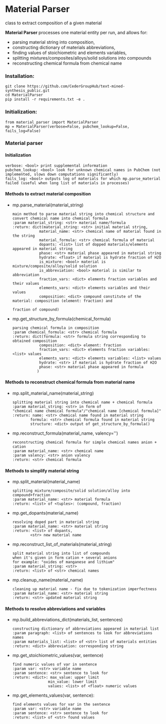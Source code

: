 # Material Parser
class to extract composition of a given material

**Material Parser** processes one material entity per run, and allows for:

 * parsing material string into composition,
 * constructing dictionary of materials abbreviations,
 * finding values of stoichiometric and elements variables,
 * splitting mixtures/composites/alloys/solid solutions into compounds
 * reconstructing chemical formula from chemical name
 
### Installation:
```
git clone https://github.com/CederGroupHub/text-mined-synthesis_public.git
cd MaterialParser
pip install -r requirements.txt -e .
```

### Initialization:
```
from material_parser import MaterialParser
mp = MaterialParser(verbose=False, pubchem_lookup=False, fails_log=False)

```

### Material parser

#### Initialization

 ```
 verbose: <bool> print supplemental information
 pubchem_lookup: <bool> look for unknown chemical names in PubChem (not implemented, slows down computations significantly)
 fails_log: <bool> outputs log of materials for which mp.parse_material failed (useful when long list of materials in processes)
 ```

#### Methods to extract material composition

 * mp.parse_material(material_string)
     ```
     main method to parse material string into chemical structure and
     convert chemical name into chemical formula
    :param material_string: <str> material name/formula
    :return: dict(material_string: <str> initial material string,
                 material_name: <str> chemical name of material found in the string
                 material_formula: <str> chemical formula of material
                 dopants: <list> list of dopped materials/elements appeared in material string
                 phase: <str> material phase appeared in material string
                 hydrate: <float> if material is hydrate fraction of H2O
                 is_mixture: <bool> material is mixture/composite/alloy/solid solution
                 is_abbreviation: <bool> material is similar to abbreviation
                 fraction_vars: <dict> elements fraction variables and their values
                 elements_vars: <dict> elements variables and their values
                 composition: <dict> compound constitute of the material: composition (element: fraction) and
                                                                        fraction of compound)
     ```

 * mp.get_structure_by_formula(chemical_formula)
     ```
     parsing chemical formula in composition
    :param chemical_formula: <str> chemical formula
    :return: dict(formula: <str> formula string corresponding to obtained composition
                 composition: <dict> element: fraction
                 fraction_vars: <dict> elements fraction variables: <list> values
                 elements_vars: <dict> elements variables: <list> values
                 hydrate: <str> if material is hydrate fraction of H2O
                 phase: <str> material phase appeared in formula
                )
     ```

#### Methods to reconstruct chemical formula from material name

 * mp.split_material_name(material_string)
    ```
    splitting material string into chemical name + chemical formula
    :param material_string: <str> in form of
    "chemical name chemical formula"/"chemical name [chemical formula]"
    :return: name: <str> chemical name found in material string
            formula: <str> chemical formula found in material string
            structure: <dict> output of get_structure_by_formula()
    ```

 * mp.reconstruct_formula(material_name, valency='')
    ```
    reconstructing chemical formula for simple chemical names anion + cation
    :param material_name: <str> chemical name
    :param valency: <str> anion valency
    :return: <str> chemical formula
    ```

#### Methods to simplify material string

 * mp.split_material(material_name)
    ```
    splitting mixture/composite/solid solution/alloy into compound+fraction
    :param material_name: <str> material formula
    :return: <list> of <tuples>: (compound, fraction)
    ```

 * mp.get_dopants(material_name)
    ```
    resolving doped part in material string
    :param material_name: <str> material string
    :return: <list> of dopants,
            <str> new material name
    ```
 * mp.reconstruct_list_of_materials(material_string)
    ```
    split material string into list of compounds
    when it's given in form cation + several anions
    for example: "oxides of manganese and lithium"
    :param material_string: <str>
    :return: <list> of <str> chemical names
    ```

 * mp.cleanup_name(material_name)
    ```
    cleaning up material name - fix due to tokenization imperfectness
    :param material_name: <str> material string
    :return: <str> updated material string
    ```

#### Methods to resolve abbreviations and variables

 * mp.build_abbreviations_dict(materials_list, sentences)
    ```
    constructing dictionary of abbreviations appeared in material list
    :param paragraph: <list> of sentences to look for abbreviations names
    :param materials_list: <list> of <str> list of materials entities
    :return: <dict> abbreviation: corresponding string
    ```

 * mp.get_stoichiometric_values(var, sentence)
    ```
    find numeric values of var in sentence
    :param var: <str> variable name
    :param sentence: <str> sentence to look for
    :return: <dict>: max_value: upper limit
                    min_value: lower limit
                    values: <list> of <float> numeric values
    ```

 * mp.get_elements_values(var, sentence):
    ```
    find elements values for var in the sentence
    :param var: <str> variable name
    :param sentence: <str> sentence to look for
    :return: <list> of <str> found values
    ```
